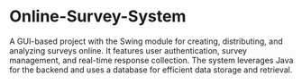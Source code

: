 # Online-Survey-System
A GUI-based project with the Swing module for creating, distributing, and analyzing surveys online. It features user authentication, survey management, and real-time response collection. The system leverages Java for the backend and uses a database for efficient data storage and retrieval. 
